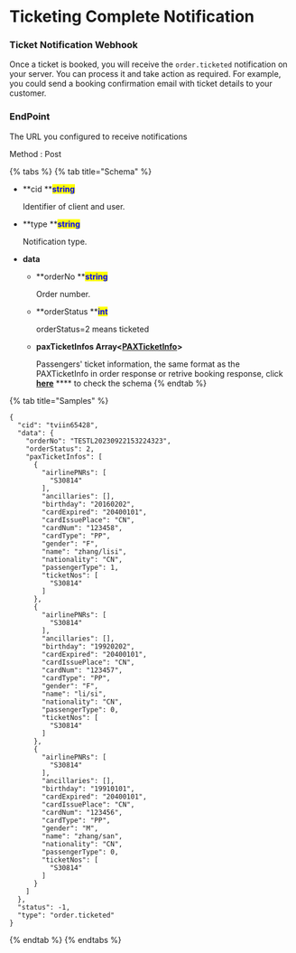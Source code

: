 # Ticketing Complete Notification

### Ticket Notification Webhook

Once a ticket is booked, you will receive the `order.ticketed` notification on your server. You can process it and take action as required. For example, you could send a booking confirmation email with ticket details to your customer.

### EndPoint

The URL you configured to receive notifications

Method : Post

{% tabs %}
{% tab title="Schema" %}
*   **cid **<mark style="color:blue;">**string**</mark>

    Identifier of client and user.
*   **type **<mark style="color:blue;">**string**</mark>

    Notification type.
* **data**
  *   **orderNo **<mark style="color:blue;">**string**</mark>

      Order number.
  *   **orderStatus **<mark style="color:blue;">**int**</mark>

      orderStatus=2 means ticketed
  *   **paxTicketInfos Array<**[**PAXTicketInfo**](broken-reference/)**>**

      Passengers' ticket information, the same format as the PAXTicketInfo in order response or retrive booking response, click [**here**](broken-reference/) \*\*\*\* to check the schema
{% endtab %}

{% tab title="Samples" %}
```
{
  "cid": "tviin65428",
  "data": {
    "orderNo": "TESTL20230922153224323",
    "orderStatus": 2,
    "paxTicketInfos": [
      {
        "airlinePNRs": [
          "S30814"
        ],
        "ancillaries": [],
        "birthday": "20160202",
        "cardExpired": "20400101",
        "cardIssuePlace": "CN",
        "cardNum": "123458",
        "cardType": "PP",
        "gender": "F",
        "name": "zhang/lisi",
        "nationality": "CN",
        "passengerType": 1,
        "ticketNos": [
          "S30814"
        ]
      },
      {
        "airlinePNRs": [
          "S30814"
        ],
        "ancillaries": [],
        "birthday": "19920202",
        "cardExpired": "20400101",
        "cardIssuePlace": "CN",
        "cardNum": "123457",
        "cardType": "PP",
        "gender": "F",
        "name": "li/si",
        "nationality": "CN",
        "passengerType": 0,
        "ticketNos": [
          "S30814"
        ]
      },
      {
        "airlinePNRs": [
          "S30814"
        ],
        "ancillaries": [],
        "birthday": "19910101",
        "cardExpired": "20400101",
        "cardIssuePlace": "CN",
        "cardNum": "123456",
        "cardType": "PP",
        "gender": "M",
        "name": "zhang/san",
        "nationality": "CN",
        "passengerType": 0,
        "ticketNos": [
          "S30814"
        ]
      }
    ]
  },
  "status": -1,
  "type": "order.ticketed"
}

```
{% endtab %}
{% endtabs %}
